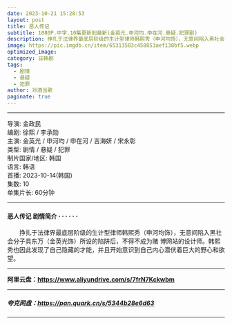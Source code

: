 ```yaml
---
date: 2023-10-21 15:28:53
layout: post
title: 恶人传记
subtitle: 1080P.中字.10集更新到最新(金英光.申河均.申在河.悬疑.犯罪剧)
description: 挣扎于法律界最底层阶级的生计型律师韩熙秀（申河均饰），无意间陷入黑社会分子具东万（金英光饰）所设的陷阱后，不得不成为赌 博网站的设计师...
image: https://pic.imgdb.cn/item/65313503c458853aef138bf5.webp
optimized_image: 
category: 日韩剧
tags:
  - 剧情
  - 悬疑
  - 犯罪
author: 对酒当歌
paginate: true
---
```

---

导演: 金政民  
编剧: 徐熙 / 李承勋  
主演: 金英光 / 申河均 / 申在河 / 吉海妍 / 宋永彰  
类型: 剧情 / 悬疑 / 犯罪  
制片国家/地区: 韩国  
语言: 韩语  
首播: 2023-10-14(韩国)  
集数: 10  
单集片长: 60分钟  

---

#### 恶人传记 剧情简介 · · · · · ·

　　挣扎于法律界最底层阶级的生计型律师韩熙秀（申河均饰），无意间陷入黑社会分子具东万（金英光饰）所设的陷阱后，不得不成为赌 博网站的设计师。韩熙秀也因此发现了自己隐藏的才能，并且开始意识到自己内心潜伏着巨大的野心和欲望。

---

**阿里云盘：<https://www.aliyundrive.com/s/7frN7Kckwbm>**

---

##### 夸克网盘：<https://pan.quark.cn/s/5344b28e6d63>

---
